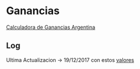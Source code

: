 # Ganancias
[Calculadora de Ganancias Argentina](https://github.com/necromeo/ganancias2017/blob/master/index.html)

## Log
Ultima Actualizacion -> 19/12/2017 con estos [valores](http://afip.gob.ar/noticias/20171219ImpGanancias.asp) 
